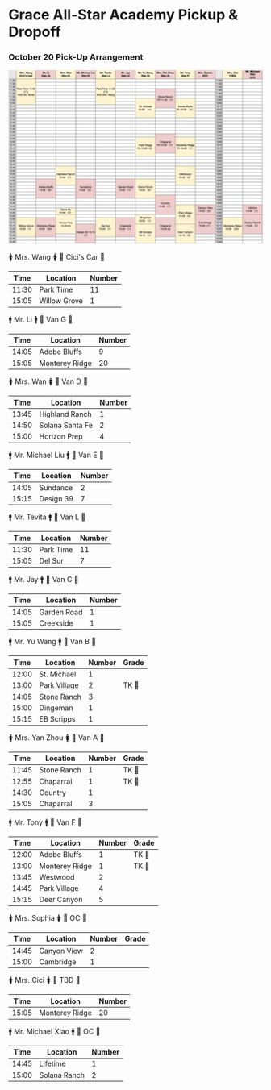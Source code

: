 # Grace All-Star Academy Pickup & Dropoff

### October 20 Pick-Up Arrangement

![image](10_20_arr.jpg)

🚺 Mrs. Wang 🚺
🔑 Cici's Car 🔑

| Time  | Location  | Number |
| ----- | --------- | ------ |
| 11:30 | Park Time | 11     |
| 15:05 | Willow Grove | 1   |

🚹 Mr. Li 🚹
🔑 Van G 🔑

| Time  | Location  | Number |
| ----- | --------- | ------ |
| 14:05 | Adobe Bluffs | 9   |
| 15:05 | Monterey Ridge | 20  |

🚺 Mrs. Wan 🚺
🔑 Van D 🔑

| Time  | Location  | Number |
| ----- | --------- | ------ |
| 13:45 | Highland Ranch | 1 |
| 14:50 | Solana Santa Fe | 2 |
| 15:00 | Horizon Prep | 4 |

🚹 Mr. Michael Liu 🚹
🔑 Van E 🔑

| Time  | Location  | Number |
| ----- | --------- | ------ |
| 14:05 | Sundance | 2 |
| 15:15 | Design 39 | 7 |

🚹 Mr. Tevita 🚹
🔑 Van L 🔑

| Time  | Location  | Number |
| ----- | --------- | ------ |
| 11:30 | Park Time | 11 |
| 15:05 | Del Sur | 7 |

🚹 Mr. Jay 🚹
🔑 Van C 🔑 

| Time  | Location  | Number |
| ----- | --------- | ------ |
| 14:05 | Garden Road | 1 |
| 15:05 | Creekside | 1 |

🚹 Mr. Yu Wang 🚹
🔑 Van B 🔑 

| Time  | Location  | Number | Grade |
| ----- | --------- | ------ | ----- | 
| 12:00 | St. Michael | 1 |
| 13:00 | Park Village | 2 | TK 🍎 |
| 14:05 | Stone Ranch | 3 |
| 15:00 | Dingeman | 1 | 
| 15:15 | EB Scripps | 1 |

🚺 Mrs. Yan Zhou 🚺
🔑 Van A 🔑 

| Time  | Location  | Number | Grade |
| ----- | --------- | ------ | ----- |
| 11:45 | Stone Ranch |1| TK 🍎|
| 12:55 | Chaparral |1| TK 🍎|
| 14:30 | Country |1|
| 15:05 | Chaparral|3|

🚹 Mr. Tony 🚹
🔑 Van F 🔑 

| Time  | Location  | Number | Grade |
| ----- | --------- | ------ | ----- |
| 12:00 | Adobe Bluffs |1| TK 🍎|
| 13:00 | Monterey Ridge |1| TK 🍎 |
| 13:45 | Westwood |2|
| 14:45 | Park Village |4|
| 15:15 | Deer Canyon |5|

🚺 Mrs. Sophia 🚺
🔑 OC 🔑 

| Time  | Location  | Number | Grade |
| ----- | --------- | ------ | ----- |
| 14:45 | Canyon View |2|
| 15:00 | Cambridge |1|

🚺 Mrs. Cici 🚺
🔑 TBD 🔑 

| Time  | Location  | Number |
| ----- | --------- | ------ |
| 15:05 | Monterey Ridge |20|

🚹 Mr. Michael Xiao 🚹
🔑 OC 🔑 

| Time  | Location  | Number |
| ----- | --------- | ------ |
| 14:45 | Lifetime |1|
| 15:00 | Solana Ranch |2|